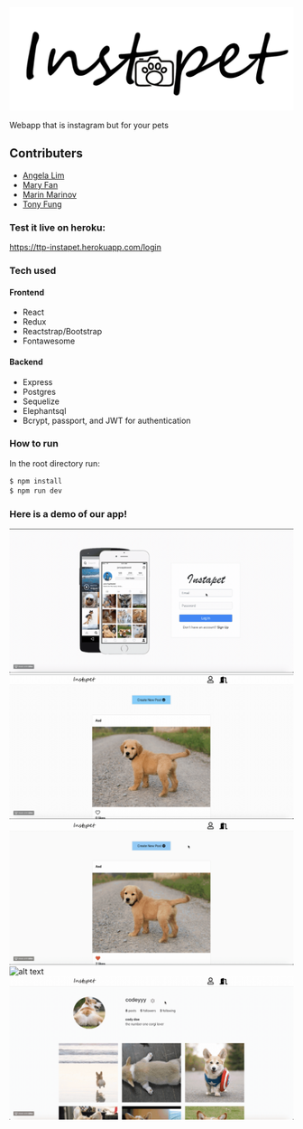 ![alt text](client/src/img/logo.png)

Webapp that is instagram but for your pets

## Contributers

-   [Angela Lim](https://github.com/angelalim1010)
-   [Mary Fan](https://github.com/maryfan1106)
-   [Marin Marinov](https://github.com/marinov98)
-   [Tony Fung](https://github.com/tfung5)

### Test it live on heroku:
https://ttp-instapet.herokuapp.com/login

### Tech used
#### Frontend
-   React
-   Redux
-   Reactstrap/Bootstrap
-   Fontawesome
#### Backend
-   Express
-   Postgres
-   Sequelize
-   Elephantsql
-   Bcrypt, passport, and JWT for authentication

### How to run
In the root directory run:
```sh
$ npm install
$ npm run dev
```
### Here is a demo of our app!
![alt text](https://github.com/angelalim1010/InstaPet/blob/update-readme/login.gif)
![alt text](https://github.com/angelalim1010/InstaPet/blob/update-readme/likeandfollow.gif)
![alt text](https://github.com/angelalim1010/InstaPet/blob/update-readme/post.gif)
![alt text](https://github.com/angelalim1010/InstaPet/blob/update-readme/profile.gif)
![alt text](https://github.com/angelalim1010/InstaPet/blob/update-readme/editprofile.gif)
